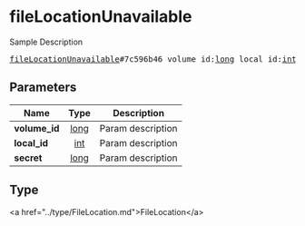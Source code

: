 # fileLocationUnavailable

Sample Description

<pre>
<a href="../constructor/fileLocationUnavailable.md">fileLocationUnavailable</a>#7c596b46 volume_id:<a href="../type/long.md">long</a> local_id:<a href="../type/int.md">int</a> secret:<a href="../type/long.md">long</a> = <a href="../type/FileLocation.md">FileLocation</a>;
</pre>

## Parameters

| Name | Type | Description |
|------|:----:|-------------|
| **volume_id** | <a href="../type/long.md">long</a> | Param description |
| **local_id** | <a href="../type/int.md">int</a> | Param description |
| **secret** | <a href="../type/long.md">long</a> | Param description |

## Type

&lt;a href=&#34;../type/FileLocation.md&#34;&gt;FileLocation&lt;/a&gt;
